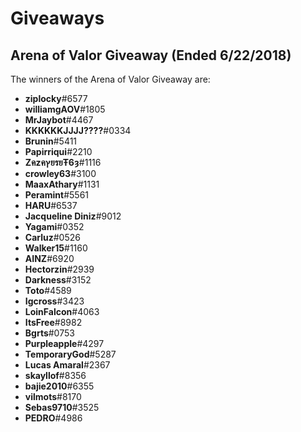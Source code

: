 # Giveaways



## Arena of Valor Giveaway \(Ended 6/22/2018\)

The winners of the Arena of Valor Giveaway are:

*  **ziplocky**\#6577
*  **williamgAOV**\#1805
*  **MrJaybot**\#4467
*  **KKKKKKJJJJ????**\#0334
*  **Brunin**\#5411
*  **Papirriqui**\#2210
*  **ZคzคץยรยŦ6ȝ**\#1116
*  **crowley63**\#3100
*  **MaaxAthary**\#1131
*  **Peramint**\#5561
*  **HARU**\#6537
*  **Jacqueline Diniz**\#9012
*  **Yagami**\#0352
*  **Carluz**\#0526
*  **Walker15**\#1160
*  **AINZ**\#6920
*  **Hectorzin**\#2939
*  **Darkness**\#3152
*  **Toto**\#4589
*  **Igcross**\#3423
*  **LoinFalcon**\#4063
*  **ItsFree**\#8982
*  **Bgrts**\#0753
*  **Purpleapple**\#4297
*  **TemporaryGod**\#5287
*  **Lucas Amaral**\#2367
*  **skayllof**\#8356
*  **bajie2010**\#6355
*  **vilmots**\#8170
*  **Sebas9710**\#3525
*  **PEDRO**\#4986

